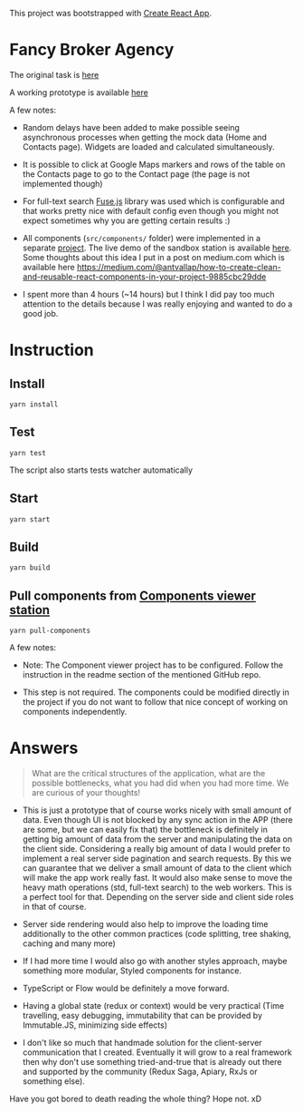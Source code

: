 This project was bootstrapped with [Create React App](https://github.com/facebookincubator/create-react-app).

# Fancy Broker Agency

The original task is [here](https://github.com/allquantor/sc-frontend-challenge)

A working prototype is available [here](https://antonlapshin.github.io/fancy-broker-agency/)

A few notes:

* Random delays have been added to make possible seeing asynchronous processes when getting the mock data (Home and Contacts page). Widgets are loaded and calculated simultaneously.

* It is possible to click at Google Maps markers and rows of the table on the Contacts page to go to the Contact page (the page is not implemented though)

* For full-text search [Fuse.js](http://fusejs.io/) library was used which is configurable and that works pretty nice with default config even though you might not expect sometimes why you are getting certain results :) 

* All components (`src/components/` folder) were implemented in a separate [project](https://github.com/AntonLapshin/react-component-viewer/tree/fancy-broker). The live demo of the sandbox station is available [here](https://antonlapshin.github.io/react-component-viewer/). Some thoughts about this idea I put in a post on medium.com which is available here https://medium.com/@antvallap/how-to-create-clean-and-reusable-react-components-in-your-project-9885cbc29dde

* I spent more than 4 hours (~14 hours) but I think I did pay too much attention to the details because I was really enjoying and wanted to do a good job. 

# Instruction

## Install

```
yarn install
```

## Test

```
yarn test
```
The script also starts tests watcher automatically

## Start 

```
yarn start
```

## Build

```
yarn build
```

## Pull components from [Components viewer station](https://github.com/AntonLapshin/react-component-viewer/tree/fancy-broker)

```
yarn pull-components
```

A few notes:

* Note: The Component viewer project has to be configured. Follow the instruction in the readme section of the mentioned GitHub repo. 

* This step is not required. The components could be modified directly in the project if you do not want to follow that nice concept of working on components independently.

# Answers

> What are the critical structures of the application, what are the possible bottlenecks, what you had did when you had more time. We are curious of your thoughts!

* This is just a prototype that of course works nicely with small amount of data. Even though UI is not blocked by any sync action in the APP (there are some, but we can easily fix that) the bottleneck is definitely in getting big amount of data from the server and manipulating the data on the client side. Considering a really big amount of data I would prefer to implement a real server side pagination and search requests. By this we can guarantee that we deliver a small amount of data to the client which will make the app work really fast. It would also make sense to move the heavy math operations (std, full-text search) to the web workers. This is a perfect tool for that. Depending on the server side and client side roles in that of course.

* Server side rendering would also help to improve the loading time additionally to the other common practices (code splitting, tree shaking, caching and many more)

* If I had more time I would also go with another styles approach, maybe something more modular, Styled components for instance.

* TypeScript or Flow would be definitely a move forward. 

* Having a global state (redux or context) would be very practical (Time travelling, easy debugging, immutability that can be provided by Immutable.JS, minimizing side effects)

* I don't like so much that handmade solution for the client-server communication that I created. Eventually it will grow to a real framework then why don't use something tried-and-true that is already out there and supported by the community (Redux Saga, Apiary, RxJs or something else).

Have you got bored to death reading the whole thing? Hope not. xD

